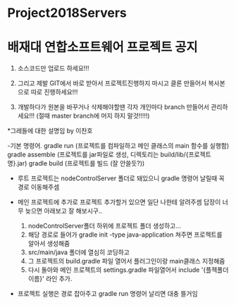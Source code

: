 # Project2018Servers

<h1>배재대 연합소프트웨어 프로젝트 공지</h1>

1. 소스코드만 업로드 하세요!!!

2. 그리고 제발 GIT에서 바로 받아서 프로젝트진행하지 마시고 클론 만들어서 복사본으로 따로 진행하세요!!!

3. 개발하다가 원본을 바꾸거나 삭제해야할땐 각자 개인마다 branch 만들어서 관리하세요!!! (절때 master branch에 머지 하지 말것!!!!!)

*그레들에 대한 설명임 by 이찬호

-기본 명령어.
    gradle run (프로젝트를 컴파일하고 메인 클래스의 main 함수를 실행함)    
    gradle assemble (프로젝트를 jar파일로 생성, 디렉토리는 build/lib/{프로젝트명}.jar)
    gradle build (프로젝트를 빌드 (잘 안쓸듯?))

- 루트 프로젝트는 nodeControlServer 폴더로 돼있으니 gradle 명령어 날릴때 꼭 경로 이동해주셈

- 메인 프로젝트에 추가로 프로젝트 추가할거 있으면 일단 나한테 알려주셈 답장이 너무 늦으면 아래보고 잘 해보시구..
    1. nodeControlServer폴더 하위에 프로젝트 폴더 생성하고...
    2. 해당 경로로 들어가 gradle init -type java-application 쳐주면 프로젝트를 알아서 생성해줌
    3. src/main/java 폴더에 열심히 코딩하고
    4. 그 프로젝트의 build.gradle 파일 열어서 플러그인이랑 main클래스 지정해줌
    5. 다시 돌아와 메인 프로젝트의 settings.gradle 파일열어서 include '{플젝폴더 이름}' 라인 추가.
    
- 프로젝트 실행은 경로 잡아주고 gradle run 명령어 날리면 대충 뜰거임
